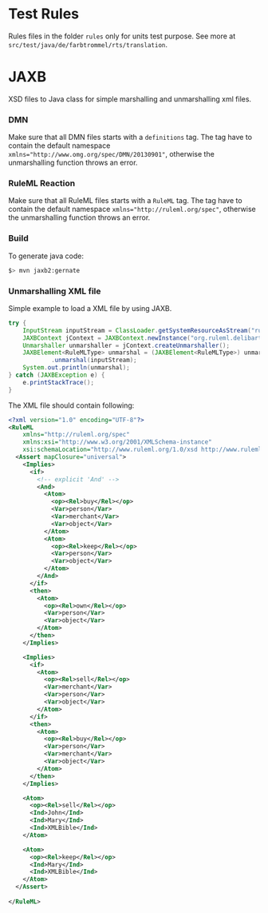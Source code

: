 # Test Rules

Rules files in the folder `rules` only for units test purpose. See more at `src/test/java/de/farbtrommel/rts/translation`.

# JAXB

XSD files to Java class for simple marshalling and unmarshalling xml files.

### DMN

Make sure that all DMN files starts with a `definitions` tag. 
The tag have to contain the default namespace `xmlns="http://www.omg.org/spec/DMN/20130901"`, 
otherwise the unmarshalling function throws an error.

### RuleML Reaction

Make sure that all RuleML files starts with a `RuleML` tag. 
The tag have to contain the default namespace `xmlns="http://ruleml.org/spec"`, 
otherwise the unmarshalling function throws an error.

### Build

To generate java code:
```bash
$> mvn jaxb2:gernate
```

### Unmarshalling XML file

Simple example to load a XML file by using JAXB.

```java
try {
    InputStream inputStream = ClassLoader.getSystemResourceAsStream("rules/ruleml/own.xml");
    JAXBContext jContext = JAXBContext.newInstance("org.ruleml.delibartion");
    Unmarshaller unmarshaller = jContext.createUnmarshaller();
    JAXBElement<RuleMLType> unmarshal = (JAXBElement<RuleMLType>) unmarshaller
            .unmarshal(inputStream);
    System.out.println(unmarshal);            
} catch (JAXBException e) {
    e.printStackTrace();
}
```

The XML file should contain following:

```xml
<?xml version="1.0" encoding="UTF-8"?>
<RuleML
    xmlns="http://ruleml.org/spec"
    xmlns:xsi="http://www.w3.org/2001/XMLSchema-instance"
    xsi:schemaLocation="http://www.ruleml.org/1.0/xsd http://www.ruleml.org/1.0/xsd/datalog.xsd">
  <Assert mapClosure="universal">
    <Implies>
      <if>
        <!-- explicit 'And' -->
        <And>
          <Atom>
            <op><Rel>buy</Rel></op>
            <Var>person</Var>
            <Var>merchant</Var>
            <Var>object</Var>
          </Atom>
          <Atom>
            <op><Rel>keep</Rel></op>
            <Var>person</Var>
            <Var>object</Var>
          </Atom>
        </And>
      </if>
      <then>
        <Atom>
          <op><Rel>own</Rel></op>
          <Var>person</Var>
          <Var>object</Var>
        </Atom>
      </then>
    </Implies>

    <Implies>
      <if>
        <Atom>
          <op><Rel>sell</Rel></op>
          <Var>merchant</Var>
          <Var>person</Var>
          <Var>object</Var>
        </Atom>
      </if>
      <then>
        <Atom>
          <op><Rel>buy</Rel></op>
          <Var>person</Var>
          <Var>merchant</Var>
          <Var>object</Var>
        </Atom>
      </then>
    </Implies>

    <Atom>
      <op><Rel>sell</Rel></op>
      <Ind>John</Ind>
      <Ind>Mary</Ind>
      <Ind>XMLBible</Ind>
    </Atom>

    <Atom>
      <op><Rel>keep</Rel></op>
      <Ind>Mary</Ind>
      <Ind>XMLBible</Ind>
    </Atom>
  </Assert>
 
</RuleML>
```

